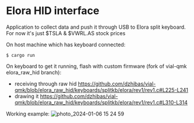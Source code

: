 # Elora HID interface 

Application to collect data and push it through USB to Elora split keyboard. For now it's just $TSLA & $VWRL.AS stock prices

On host machine which has keyboard connected:

`$ cargo run`

On keyboard to get it running, flash with custom firmware (fork of vial-qmk elora_raw_hid branch):

- receiving through raw hid https://github.com/dzhibas/vial-qmk/blob/elora_raw_hid/keyboards/splitkb/elora/rev1/rev1.c#L225-L241
- drawing it https://github.com/dzhibas/vial-qmk/blob/elora_raw_hid/keyboards/splitkb/elora/rev1/rev1.c#L310-L314

Working example:
![photo_2024-01-06 15 24 59](https://github.com/dzhibas/elora_hid/assets/400147/76730131-bc92-4ff5-8355-1202390ee4f3)
